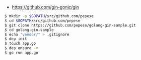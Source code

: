 - https://github.com/gin-gonic/gin

```bash
$ mkdir -p $GOPATH/src/github.com/pepese
$ cd $GOPATH/src/github.com/pepese
$ git clone https://github.com/pepese/golang-gin-sample.git
$ cd golang-gin-sample
$ echo "vendor/" > .gitignore
$ dep init
$ touch app.go
$ dep ensure -v
$ go run app.go
```
